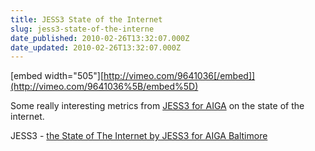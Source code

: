```yaml
---
title: JESS3 State of the Internet
slug: jess3-state-of-the-interne
date_published: 2010-02-26T13:32:07.000Z
date_updated: 2010-02-26T13:32:07.000Z
---
```


[embed width="505"][http://vimeo.com/9641036[/embed]](http://vimeo.com/9641036%5B/embed%5D)

Some really interesting metrics from [JESS3 for AIGA](http://www.jess3.com/blog/2010/02/our-social-media-history-animation.html) on the state of the internet.

JESS3 - [ the State of The Internet by JESS3 for AIGA Baltimore](http://www.jess3.com/blog/2010/02/our-social-media-history-animation.html)
